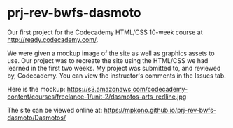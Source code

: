 # prj-rev-bwfs-dasmoto

Our first project for the Codecademy HTML/CSS 10-week course at http://ready.codecademy.com/.

We were given a mockup image of the site as well as graphics assets to use.
Our project was to recreate the site using the HTML/CSS we had learned in the first two weeks.
My project was submitted to, and reviewed by, Codecademy. You can view the instructor's comments in the Issues tab.

Here is the mockup:
https://s3.amazonaws.com/codecademy-content/courses/freelance-1/unit-2/dasmotos-arts_redline.jpg

The site can be viewed online at:
https://mpkono.github.io/prj-rev-bwfs-dasmoto/Dasmotos/


